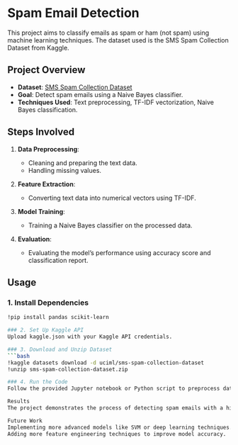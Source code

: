 
# Spam Email Detection

This project aims to classify emails as spam or ham (not spam) using machine learning techniques. The dataset used is the SMS Spam Collection Dataset from Kaggle.

## Project Overview

- **Dataset**: [SMS Spam Collection Dataset](https://www.kaggle.com/uciml/sms-spam-collection-dataset)
- **Goal**: Detect spam emails using a Naive Bayes classifier.
- **Techniques Used**: Text preprocessing, TF-IDF vectorization, Naive Bayes classification.

## Steps Involved

1. **Data Preprocessing**:
   - Cleaning and preparing the text data.
   - Handling missing values.

2. **Feature Extraction**:
   - Converting text data into numerical vectors using TF-IDF.

3. **Model Training**:
   - Training a Naive Bayes classifier on the processed data.

4. **Evaluation**:
   - Evaluating the model’s performance using accuracy score and classification report.

## Usage

### 1. Install Dependencies

```bash
!pip install pandas scikit-learn

### 2. Set Up Kaggle API
Upload kaggle.json with your Kaggle API credentials.

### 3. Download and Unzip Dataset
```bash
!kaggle datasets download -d uciml/sms-spam-collection-dataset
!unzip sms-spam-collection-dataset.zip

### 4. Run the Code
Follow the provided Jupyter notebook or Python script to preprocess data, train the model, and evaluate the results.

Results
The project demonstrates the process of detecting spam emails with a high level of accuracy using a simple yet effective Naive Bayes classifier.

Future Work
Implementing more advanced models like SVM or deep learning techniques.
Adding more feature engineering techniques to improve model accuracy.

